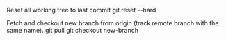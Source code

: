 Reset all working tree to last commit
git reset --hard

Fetch and checkout new branch from origin (track remote branch with the same name).
git pull
git checkout new-branch
